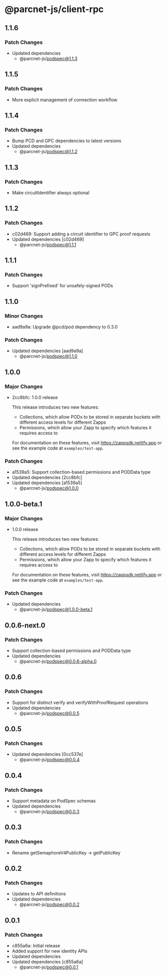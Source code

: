 # @parcnet-js/client-rpc

## 1.1.6

### Patch Changes

- Updated dependencies
  - @parcnet-js/podspec@1.1.3

## 1.1.5

### Patch Changes

- More explicit management of connection workflow

## 1.1.4

### Patch Changes

- Bump PCD and GPC dependencies to latest versions
- Updated dependencies
  - @parcnet-js/podspec@1.1.2

## 1.1.3

### Patch Changes

- Make circuitIdentifier always optional

## 1.1.2

### Patch Changes

- c02d469: Support adding a circuit identifier to GPC proof requests
- Updated dependencies [c02d469]
  - @parcnet-js/podspec@1.1.1

## 1.1.1

### Patch Changes

- Support 'signPrefixed' for unsafely-signed PODs

## 1.1.0

### Minor Changes

- aad9a9a: Upgrade @pcd/pod dependency to 0.3.0

### Patch Changes

- Updated dependencies [aad9a9a]
  - @parcnet-js/podspec@1.1.0

## 1.0.0

### Major Changes

- 2cc8bfc: 1.0.0 release

  This release introduces two new features:

  - Collections, which allow PODs to be stored in separate buckets with different access levels for different Zapps
  - Permissions, which allow your Zapp to specify which features it requires access to

  For documentation on these features, visit https://zappsdk.netlify.app or see the example code at `examples/test-app`.

### Patch Changes

- a1539a5: Support collection-based permissions and PODData type
- Updated dependencies [2cc8bfc]
- Updated dependencies [a1539a5]
  - @parcnet-js/podspec@1.0.0

## 1.0.0-beta.1

### Major Changes

- 1.0.0 release

  This release introduces two new features:

  - Collections, which allow PODs to be stored in separate buckets with different access levels for different Zapps
  - Permissions, which allow your Zapp to specify which features it requires access to

  For documentation on these features, visit https://zappsdk.netlify.app or see the example code at `examples/test-app`.

### Patch Changes

- Updated dependencies
  - @parcnet-js/podspec@1.0.0-beta.1

## 0.0.6-next.0

### Patch Changes

- Support collection-based permissions and PODData type
- Updated dependencies
  - @parcnet-js/podspec@0.0.6-alpha.0

## 0.0.6

### Patch Changes

- Support for distinct verify and verifyWithProofRequest operations
- Updated dependencies
  - @parcnet-js/podspec@0.0.5

## 0.0.5

### Patch Changes

- Updated dependencies [0cc537e]
  - @parcnet-js/podspec@0.0.4

## 0.0.4

### Patch Changes

- Support metadata on PodSpec schemas
- Updated dependencies
  - @parcnet-js/podspec@0.0.3

## 0.0.3

### Patch Changes

- Rename getSemaphoreV4PublicKey -> getPublicKey

## 0.0.2

### Patch Changes

- Updates to API definitions
- Updated dependencies
  - @parcnet-js/podspec@0.0.2

## 0.0.1

### Patch Changes

- c855a6a: Initial release
- Added support for new identity APIs
- Updated dependencies
- Updated dependencies [c855a6a]
  - @parcnet-js/podspec@0.0.1

